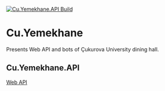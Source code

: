 [![Cu.Yemekhane.API Build](https://github.com/halilkocaoz/cu-yemekhane/actions/workflows/webapi.yml/badge.svg?branch=master)](https://github.com/halilkocaoz/cu-yemekhane/actions/workflows/webapi.yml)

# Cu.Yemekhane

Presents Web API and bots of Çukurova University dining hall.

## Cu.Yemekhane.API

[Web API](https://cu-yemekhane.herokuapp.com/index.html)
